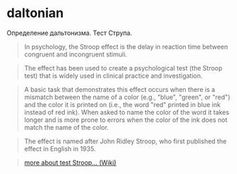 # daltonian
Определение дальтонизма. Тест Струпа.

> In psychology, the Stroop effect is the delay in reaction time between congruent and incongruent stimuli.

> The effect has been used to create a psychological test (the Stroop test) that is widely used in clinical practice and investigation.

> A basic task that demonstrates this effect occurs when there is a mismatch between the name of a color (e.g., "blue", "green", or "red") and the color it is printed on (i.e., the word "red" printed in blue ink instead of red ink). When asked to name the color of the word it takes longer and is more prone to errors when the color of the ink does not match the name of the color.

> The effect is named after John Ridley Stroop, who first published the effect in English in 1935. 

> [more about test Stroop... (Wiki)](https://en.wikipedia.org/wiki/Stroop_effect)
